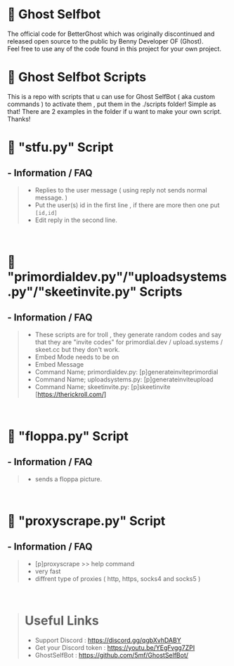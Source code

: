 # 👻 Ghost Selfbot

The official code for BetterGhost which was originally discontinued and released open source to the public by Benny Developer OF (Ghost).  
Feel free to use any of the code found in this project for your own project.

# 👻 Ghost Selfbot Scripts

This is a repo with scripts that u can use for Ghost SelfBot ( aka custom commands ) to activate them , put them in the ./scripts folder!
Simple as that! There are 2 examples in the folder if u want to make your own script. Thanks!

# 👻 "stfu.py" Script

## - Information / FAQ
   > - Replies to the user message ( using reply not sends normal message. )
   > - Put the user(s) id in the first line , if there are more then one put ```[id,id]```
   > - Edit reply in the second line.
   
<br />

# 👻 "primordialdev.py"/"uploadsystems.py"/"skeetinvite.py" Scripts

## - Information / FAQ
   > - These scripts are for troll , they generate random codes and say that they are "invite codes" for primordial.dev / upload.systems / skeet.cc but they don't work.
   > - Embed Mode needs to be on
   > - Embed Message
   > - Command Name; primordialdev.py: [p]generateinviteprimordial
   > - Command Name; uploadsystems.py: [p]generateinviteupload
   > - Command Name; skeetinvite.py: [p]skeetinvite [https://therickroll.com/]

<br />

# 👻 "floppa.py" Script

## - Information / FAQ
   > - sends a floppa picture.

<br />

# 👻 "proxyscrape.py" Script

## - Information / FAQ
   > - [p]proxyscrape >> help command
   > - very fast 
   > - diffrent type of proxies ( http, https, socks4 and socks5 )

<br />
  
> # Useful Links  
> - Support Discord : https://discord.gg/qgbXvhDABY
> - Get your Discord token : https://youtu.be/YEgFvgg7ZPI  
> - GhostSelfBot : https://github.com/5mf/GhostSelfBot/

